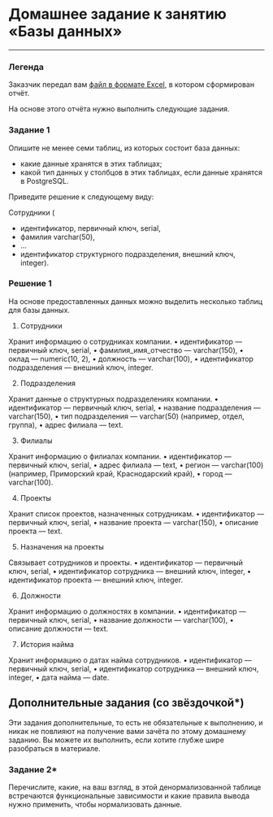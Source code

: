# Домашнее задание к занятию «Базы данных»

---
### Легенда

Заказчик передал вам [файл в формате Excel](https://github.com/netology-code/sdb-homeworks/blob/main/resources/hw-12-1.xlsx), в котором сформирован отчёт. 

На основе этого отчёта нужно выполнить следующие задания.

### Задание 1

Опишите не менее семи таблиц, из которых состоит база данных:

- какие данные хранятся в этих таблицах;
- какой тип данных у столбцов в этих таблицах, если данные хранятся в PostgreSQL.

Приведите решение к следующему виду:

Сотрудники (

- идентификатор, первичный ключ, serial,
- фамилия varchar(50),
- ...
- идентификатор структурного подразделения, внешний ключ, integer).

### Решение 1

На основе предоставленных данных можно выделить несколько таблиц для базы данных. 

1. Сотрудники

Хранит информацию о сотрудниках компании.
	•	идентификатор — первичный ключ, serial,
	•	фамилия_имя_отчество — varchar(150),
	•	оклад — numeric(10, 2),
	•	должность — varchar(100),
	•	идентификатор подразделения — внешний ключ, integer.

2. Подразделения

Хранит данные о структурных подразделениях компании.
	•	идентификатор — первичный ключ, serial,
	•	название подразделения — varchar(150),
	•	тип подразделения — varchar(50) (например, отдел, группа),
	•	адрес филиала — text.

3. Филиалы

Хранит информацию о филиалах компании.
	•	идентификатор — первичный ключ, serial,
	•	адрес филиала — text,
	•	регион — varchar(100) (например, Приморский край, Краснодарский край),
	•	город — varchar(100).

4. Проекты

Хранит список проектов, назначенных сотрудникам.
	•	идентификатор — первичный ключ, serial,
	•	название проекта — varchar(150),
	•	описание проекта — text.

5. Назначения на проекты

Связывает сотрудников и проекты.
	•	идентификатор — первичный ключ, serial,
	•	идентификатор сотрудника — внешний ключ, integer,
	•	идентификатор проекта — внешний ключ, integer.

6. Должности

Хранит информацию о должностях в компании.
	•	идентификатор — первичный ключ, serial,
	•	название должности — varchar(100),
	•	описание должности — text.

7. История найма

Хранит информацию о датах найма сотрудников.
	•	идентификатор — первичный ключ, serial,
	•	идентификатор сотрудника — внешний ключ, integer,
	•	дата найма — date.

## Дополнительные задания (со звёздочкой*)
Эти задания дополнительные, то есть не обязательные к выполнению, и никак не повлияют на получение вами зачёта по этому домашнему заданию. Вы можете их выполнить, если хотите глубже шире разобраться в материале.


### Задание 2*

Перечислите, какие, на ваш взгляд, в этой денормализованной таблице встречаются функциональные зависимости и какие правила вывода нужно применить, чтобы нормализовать данные.
